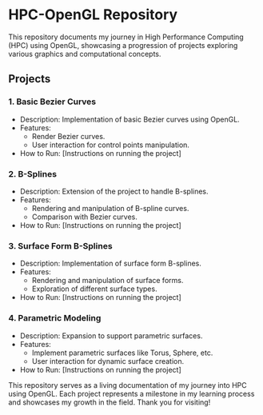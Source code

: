 # HPC-OpenGL Repository

This repository documents my journey in High Performance Computing (HPC) using OpenGL, showcasing a progression of projects exploring various graphics and computational concepts.

## Projects

### 1. Basic Bezier Curves

- Description: Implementation of basic Bezier curves using OpenGL.
- Features:
  - Render Bezier curves.
  - User interaction for control points manipulation.
- How to Run: [Instructions on running the project]

### 2. B-Splines

- Description: Extension of the project to handle B-splines.
- Features:
  - Rendering and manipulation of B-spline curves.
  - Comparison with Bezier curves.
- How to Run: [Instructions on running the project]

### 3. Surface Form B-Splines

- Description: Implementation of surface form B-splines.
- Features:
  - Rendering and manipulation of surface forms.
  - Exploration of different surface types.
- How to Run: [Instructions on running the project]

### 4. Parametric Modeling

- Description: Expansion to support parametric surfaces.
- Features:
  - Implement parametric surfaces like Torus, Sphere, etc.
  - User interaction for dynamic surface creation.
- How to Run: [Instructions on running the project]

This repository serves as a living documentation of my journey into HPC using OpenGL. Each project represents a milestone in my learning process and showcases my growth in the field. Thank you for visiting!

